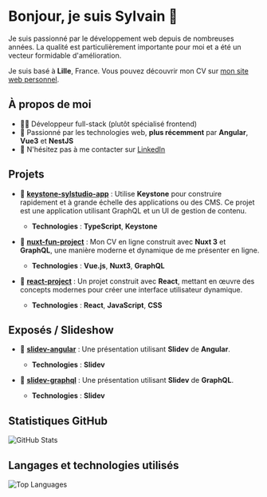 # Bonjour, je suis Sylvain 👋

Je suis passionné par le développement web depuis de nombreuses années. La qualité est particulièrement importante pour moi et a été un vecteur formidable d'amélioration.

Je suis basé à **Lille**, France. Vous pouvez découvrir mon CV sur [mon site web personnel](https://www.syl-studio.com/).

## À propos de moi
- 🧑‍💻 Développeur full-stack (plutôt spécialisé frontend)
- 🌱 Passionné par les technologies web, **plus récemment** par **Angular**, **Vue3** et **NestJS**
- 💬 N'hésitez pas à me contacter sur [LinkedIn](https://www.linkedin.com/in/sylvain-delescluse-30b42886)

## Projets
- 🔨 **[keystone-sylstudio-app](https://github.com/Syldel/keystone-sylstudio-app)** : Utilise **Keystone** pour construire rapidement et à grande échelle des applications ou des CMS. Ce projet est une application utilisant GraphQL et un UI de gestion de contenu.
  - **Technologies** : **TypeScript**, **Keystone**
  
- 🔨 **[nuxt-fun-project](https://github.com/Syldel/nuxt-fun-project)** : Mon CV en ligne construit avec **Nuxt 3** et **GraphQL**, une manière moderne et dynamique de me présenter en ligne.
  - **Technologies** : **Vue.js**, **Nuxt3**, **GraphQL**

- 🔨 **[react-project](https://github.com/Syldel/react-project)** : Un projet construit avec **React**, mettant en œuvre des concepts modernes pour créer une interface utilisateur dynamique.
  - **Technologies** : **React**, **JavaScript**, **CSS**

## Exposés / Slideshow
- 🎤 **[slidev-angular](https://github.com/Syldel/slidev-angular)** : Une présentation utilisant **Slidev** de **Angular**.
  - **Technologies** : **Slidev**
  
- 🎤 **[slidev-graphql](https://github.com/Syldel/slidev-graphql)** : Une présentation utilisant **Slidev** de **GraphQL**.
  - **Technologies** : **Slidev**

## Statistiques GitHub
![GitHub Stats](https://github-readme-stats.vercel.app/api?username=Syldel&show_icons=true)

## Langages et technologies utilisés
![Top Languages](https://github-readme-stats.vercel.app/api/top-langs/?username=Syldel&layout=compact)
